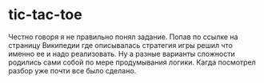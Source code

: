 # tic-tac-toe
Честно говоря я не правильно понял задание. Попав по ссылке на страницу Википедии где описывалась стратегия игры решил что именно ее и надо реализовать.
Ну а разные варианты сложности родились сами собой по мере продумывания логики.
Кагда посмотрел разбор уже почти все было сделано.

